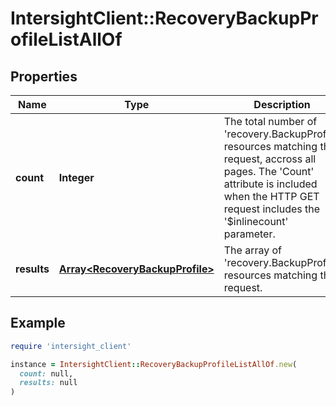 # IntersightClient::RecoveryBackupProfileListAllOf

## Properties

| Name | Type | Description | Notes |
| ---- | ---- | ----------- | ----- |
| **count** | **Integer** | The total number of &#39;recovery.BackupProfile&#39; resources matching the request, accross all pages. The &#39;Count&#39; attribute is included when the HTTP GET request includes the &#39;$inlinecount&#39; parameter. | [optional] |
| **results** | [**Array&lt;RecoveryBackupProfile&gt;**](RecoveryBackupProfile.md) | The array of &#39;recovery.BackupProfile&#39; resources matching the request. | [optional] |

## Example

```ruby
require 'intersight_client'

instance = IntersightClient::RecoveryBackupProfileListAllOf.new(
  count: null,
  results: null
)
```


